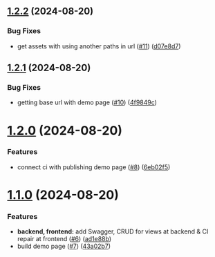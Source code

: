 ## [1.2.2](https://github.com/digitable-lol/light-traffic/compare/v1.2.1...v1.2.2) (2024-08-20)


### Bug Fixes

* get assets with using another paths in url ([#11](https://github.com/digitable-lol/light-traffic/issues/11)) ([d07e8d7](https://github.com/digitable-lol/light-traffic/commit/d07e8d747dcf6fbab01a5b16b66929d0654e9a36))

## [1.2.1](https://github.com/digitable-lol/light-traffic/compare/v1.2.0...v1.2.1) (2024-08-20)


### Bug Fixes

* getting base url with demo page ([#10](https://github.com/digitable-lol/light-traffic/issues/10)) ([4f9849c](https://github.com/digitable-lol/light-traffic/commit/4f9849c8b57ce4c5c1dbb96a1e10133081ad2eba))

# [1.2.0](https://github.com/digitable-lol/light-traffic/compare/v1.1.0...v1.2.0) (2024-08-20)


### Features

* connect ci with publishing demo page ([#8](https://github.com/digitable-lol/light-traffic/issues/8)) ([6eb02f5](https://github.com/digitable-lol/light-traffic/commit/6eb02f502c8e778a79c359d7b4bf0f54f9ddf3f2))

# [1.1.0](https://github.com/digitable-lol/light-traffic/compare/v1.0.0...v1.1.0) (2024-08-20)


### Features

* **backend, frontend:** add Swagger, CRUD for views at backend & CI repair at frontend ([#6](https://github.com/digitable-lol/light-traffic/issues/6)) ([ad1e88b](https://github.com/digitable-lol/light-traffic/commit/ad1e88bf13f1c4584d8a7a42787d4153f03f490b))
* build demo page ([#7](https://github.com/digitable-lol/light-traffic/issues/7)) ([43a02b7](https://github.com/digitable-lol/light-traffic/commit/43a02b7dffed6faa2e58a11242a71c3fdea5da09))
